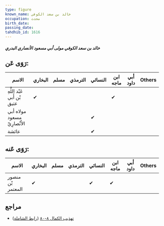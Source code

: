 ```yaml
---
type: figure
known_name: خالد بن سعد الكوفي
occupation: محدث
birth_date:
passing_date:
tahdhib_id: 1616
---
```

##### خالد بن سعد الكوفي مولى أبي مسعود الأنصاري البدري

## رَوَى عَن:
| الاسم                        | البخاري | مسلم | الترمذي | النسائي | ابن ماجه | أبي داود | Others |
| ---------------------------- | ------- | ---- | ------- | ------- | -------- | -------- | ------ |
| عَبْد اللَّهِ بْن أَبي عتيق  | ✔       |      |         |         | ✔        |          |        |
| مولاه أبي مسعود الأَنْصارِيّ |         |      |         | ✔       |          |          |        |
| عائشة                        |         |      |         | ✔       |          |          |        |
## رَوَى عَنه:
| الاسم             | البخاري | مسلم | الترمذي | النسائي | ابن ماجه | أبي داود | Others |
| ----------------- | ------- | ---- | ------- | ------- | -------- | -------- | ------ |
| منصور بْن المعتمر | ✔       |      |         | ✔       | ✔        |          |        |
## مراجع
- [تهذيب الكمال ٨-٨٠](obsidian://open?vault=Tahdhib-al-Kamal&file=Figures/١٦١٦-خالد%20بن%20سعد%20الكوفي%20مولى%20أبي%20مسعود%20الأنصاري%20البدري) ([رابط الشاملة](https://shamela.ws/book/3722/3791))